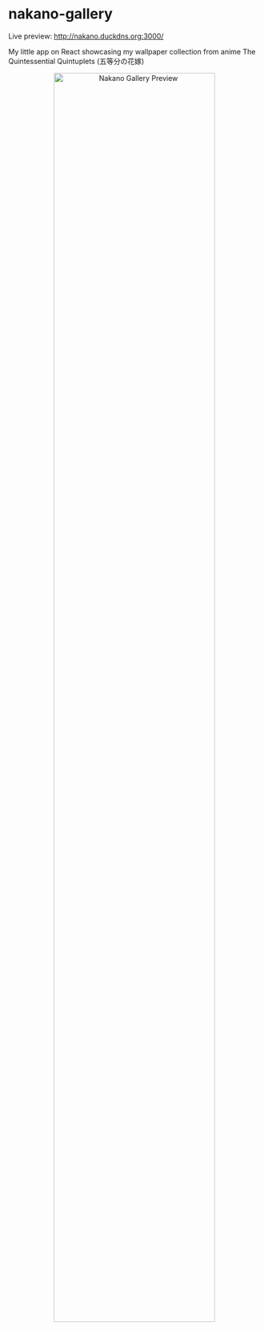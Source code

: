 # nakano-gallery
Live preview: http://nakano.duckdns.org:3000/

My little app on React showcasing my wallpaper collection from anime The Quintessential Quintuplets (五等分の花嫁)
<p align="center">
  <img src="https://i.ibb.co/Ks35P48/2024-02-21-14-00-20-React-App-Mozilla-Firefox.png" alt="Nakano Gallery Preview" style="width: 80%;">
</p>
